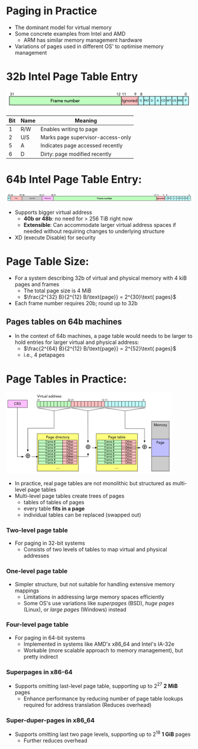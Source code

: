 # Paging in Practice
- The dominant model for virtual memory
- Some concrete examples from Intel and AMD
	- ARM has similar memory management hardware
- Variations of pages used in different OS' to optimise memory management

# 32b Intel Page Table Entry
<img src="_resources/d0da8c0174fbce63fb5eb75fe9ef91fd.png" width="550"/>

| Bit | Name | Meaning                           |
|-----|------|-----------------------------------|
| 1   | R/W  | Enables writing to page           |
| 2   | U/S  | Marks page supervisor-access-only |
| 5   | A    | Indicates page accessed recently  |
| 6   | D    | Dirty: page modified recently     |

# 64b Intel Page Table Entry:
<img src="_resources/1b8c5d02c585427d22a458bc5053f783.png" width="550"/>

- Supports bigger virtual address
	- **40b or 48b**: no need for > 256 TiB right now
	- **Extensible**: Can accommodate larger virtual address spaces if needed without requiring changes to underlying structure
- XD (execute Disable) for security

# Page Table Size:
- For a system describing 32b of virtual and physical memory with 4 kiB pages and frames
	- The total page size is 4 MiB
	- $\frac{2^{32} B}{2^{12} B/\text{page}} = 2^{30}\text{ pages}$
- Each frame number requires 20b; round up to 32b

## Pages tables on 64b machines
- In the context of 64b machines, a page table would needs to be larger to hold entries for larger virtual and physical address:
	- $\frac{2^{64} B}{2^{12} B/\text{page}} = 2^{52}\text{ pages}$
	- i.e., 4 petapages

# Page Tables in Practice:
<img src="_resources/92f66a2555a71949b9d08792c3ee841a.png" width="450"/>

- In practice, real page tables are not monolithic but structured as multi-level page tables
- Multi-level page tables create trees of pages
	- tables of tables of pages
	- every table **fits in a page**
	- individual tables can be replaced (swapped out)
### Two-level page table
- For paging in 32-bit systems
	- Consists of two levels of tables to map virtual and physical addresses
### One-level page table
- Simpler structure, but not suitable for handling extensive memory mappings
	- Limitations in addressing large memory spaces efficiently
	- Some OS's use variations like *superpages* (BSD), *huge pages* (Linux), or *large pages* (Windows) instead
### Four-level page table
- For paging in 64-bit systems
	- Implemented in systems like AMD'x x86_64 and Intel's IA-32e
	- Workable (more scalable approach to memory management), but pretty indirect
### Superpages in x86-64
- Supports omitting last-level page table, supporting up to $2^{27}$ **2 MiB** pages
	- Enhance performance by reducing number of page table lookups required for address translation (Reduces overhead)
### Super-duper-pages in x86_64
- Supports omitting last two page levels, supporting up to $2^{18}$ **1 GiB** pages
	- Further reduces overhead